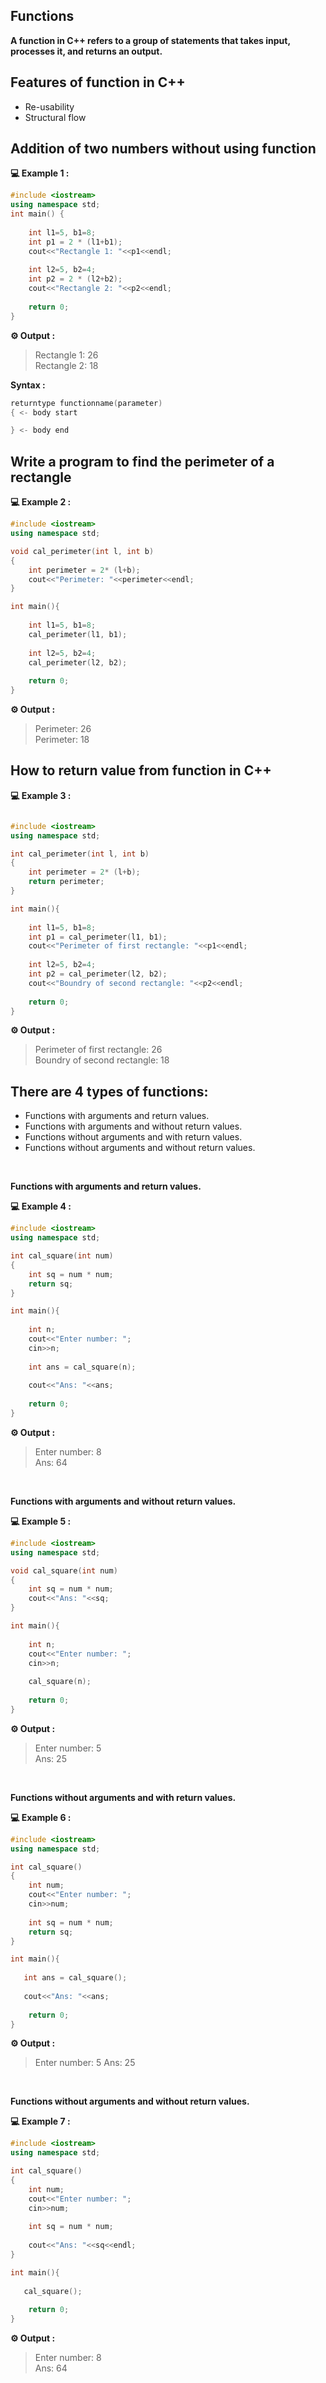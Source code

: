 ## Functions

**A function in C++ refers to a group of statements that takes input, processes it, and returns an output.**

## Features of function in C++

* Re-usability
* Structural flow

## Addition of two numbers without using function

**💻 Example 1 :**
```cpp
#include <iostream>
using namespace std;
int main() {
    
    int l1=5, b1=8;
    int p1 = 2 * (l1+b1);
    cout<<"Rectangle 1: "<<p1<<endl;
    
    int l2=5, b2=4;
    int p2 = 2 * (l2+b2);
    cout<<"Rectangle 2: "<<p2<<endl;
    
    return 0;
}
```
**⚙️ Output :**
>Rectangle 1: 26<br>
Rectangle 2: 18

**Syntax :**

```cpp
returntype functionname(parameter)
{ <- body start 

} <- body end

```
## Write a program to find the perimeter of a rectangle 

**💻 Example 2 :**
```cpp
#include <iostream>
using namespace std;

void cal_perimeter(int l, int b)
{
    int perimeter = 2* (l+b);
    cout<<"Perimeter: "<<perimeter<<endl;
}

int main(){
    
    int l1=5, b1=8;
    cal_perimeter(l1, b1);
    
    int l2=5, b2=4;
    cal_perimeter(l2, b2);
    
    return 0;
}
```
**⚙️ Output :**
>Perimeter: 26<br>
Perimeter: 18

## How to return value from function in C++

**💻 Example 3 :**
```cpp

#include <iostream>
using namespace std;

int cal_perimeter(int l, int b)
{
    int perimeter = 2* (l+b);
    return perimeter;
}

int main(){
    
    int l1=5, b1=8;
    int p1 = cal_perimeter(l1, b1);
    cout<<"Perimeter of first rectangle: "<<p1<<endl;
    
    int l2=5, b2=4;
    int p2 = cal_perimeter(l2, b2);
    cout<<"Boundry of second rectangle: "<<p2<<endl;
    
    return 0;
}

```
**⚙️ Output :**
>Perimeter of first rectangle: 26<br>
Boundry of second rectangle: 18

## There are 4 types of functions:

* Functions with arguments and return values. 
* Functions with arguments and without return values.
* Functions without arguments and with return values. 
* Functions without arguments and without return values.

<br>

**Functions with arguments and return values.**

**💻 Example 4 :**

```cpp
#include <iostream>
using namespace std;

int cal_square(int num)
{
    int sq = num * num;
    return sq;
}

int main(){
    
    int n;
    cout<<"Enter number: ";
    cin>>n;
    
    int ans = cal_square(n);
    
    cout<<"Ans: "<<ans;
    
    return 0;
}
```
**⚙️ Output :**
>Enter number: 8<br>
Ans: 64

<br>

**Functions with arguments and without return values.**

**💻 Example 5 :**

```cpp
#include <iostream>
using namespace std;

void cal_square(int num)
{
    int sq = num * num;
    cout<<"Ans: "<<sq;
}

int main(){
    
    int n;
    cout<<"Enter number: ";
    cin>>n;
    
    cal_square(n);
    
    return 0;
}
```
**⚙️ Output :**
>Enter number: 5<br>
Ans: 25

<br>

**Functions without arguments and with return values.**

**💻 Example 6 :**

```cpp
#include <iostream>
using namespace std;

int cal_square()
{
    int num;
    cout<<"Enter number: ";
    cin>>num;
    
    int sq = num * num;
    return sq;
}

int main(){
    
   int ans = cal_square();
   
   cout<<"Ans: "<<ans;
    
    return 0;
}
```
**⚙️ Output :**
>Enter number: 5
Ans: 25

<br>

**Functions without arguments and without return values.**

**💻 Example 7 :**

```cpp
#include <iostream>
using namespace std;

int cal_square()
{
    int num;
    cout<<"Enter number: ";
    cin>>num;
    
    int sq = num * num;
    
    cout<<"Ans: "<<sq<<endl;
}

int main(){
    
   cal_square();
  
    return 0;
}
```
**⚙️ Output :**
>Enter number: 8<br>
Ans: 64



